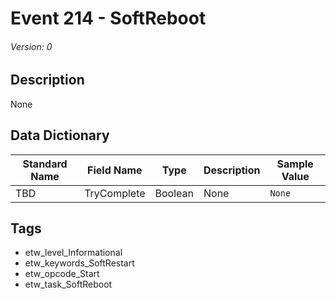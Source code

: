 # Event 214 - SoftReboot
###### Version: 0

## Description
None

## Data Dictionary
|Standard Name|Field Name|Type|Description|Sample Value|
|---|---|---|---|---|
|TBD|TryComplete|Boolean|None|`None`|

## Tags
* etw_level_Informational
* etw_keywords_SoftRestart
* etw_opcode_Start
* etw_task_SoftReboot